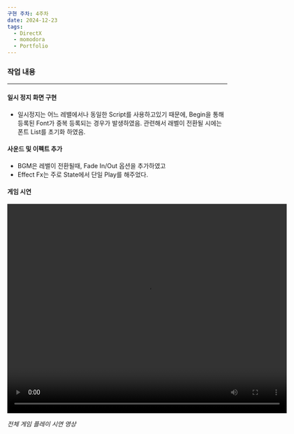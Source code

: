 ```yaml
---
구현 주차: 4주차
date: 2024-12-23
tags:
  - DirectX
  - momodora
  - Portfolio
---
```

### 작업 내용
---


#### 일시 정지 화면 구현
- 일시정지는 어느 레밸에서나 동일한 Script를 사용하고있기 때문에, Begin을 통해 등록된 Font가 중복 등록되는 경우가 발생하였음. 관련해서 래벨이 전환될 시에는 폰트 List를 초기화 하였음.

#### 사운드 및 이펙트 추가
- BGM은 레밸이 전환될때, Fade In/Out 옵션을 추가하였고
- Effect Fx는 주로 State에서 단일 Play를 해주었다.

#### 게임 시연

<video width="640" height="480" controls>
  <source src="images/gamedemo.mp4" type="video/mp4">
  브라우저가 비디오 태그를 지원하지 않습니다.
</video>

*전체 게임 플레이 시연 영상*
